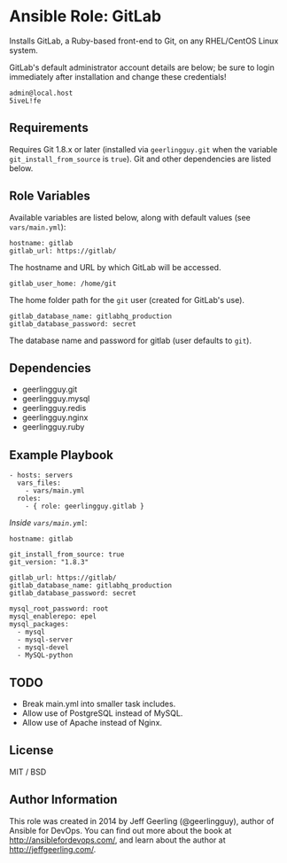 # Ansible Role: GitLab

Installs GitLab, a Ruby-based front-end to Git, on any RHEL/CentOS Linux system.

GitLab's default administrator account details are below; be sure to login immediately after installation and change these credentials!

    admin@local.host
    5iveL!fe

## Requirements

Requires Git 1.8.x or later (installed via `geerlingguy.git` when the variable `git_install_from_source` is `true`). Git and other dependencies are listed below.

## Role Variables

Available variables are listed below, along with default values (see `vars/main.yml`):

    hostname: gitlab
    gitlab_url: https://gitlab/

The hostname and URL by which GitLab will be accessed.

    gitlab_user_home: /home/git

The home folder path for the `git` user (created for GitLab's use).

    gitlab_database_name: gitlabhq_production
    gitlab_database_password: secret

The database name and password for gitlab (user defaults to `git`).

## Dependencies

  - geerlingguy.git
  - geerlingguy.mysql
  - geerlingguy.redis
  - geerlingguy.nginx
  - geerlingguy.ruby

## Example Playbook

    - hosts: servers
      vars_files:
        - vars/main.yml
      roles:
        - { role: geerlingguy.gitlab }

*Inside `vars/main.yml`*:

    hostname: gitlab
    
    git_install_from_source: true
    git_version: "1.8.3"
    
    gitlab_url: https://gitlab/
    gitlab_database_name: gitlabhq_production
    gitlab_database_password: secret
    
    mysql_root_password: root
    mysql_enablerepo: epel
    mysql_packages:
      - mysql
      - mysql-server
      - mysql-devel
      - MySQL-python

## TODO

  - Break main.yml into smaller task includes.
  - Allow use of PostgreSQL instead of MySQL.
  - Allow use of Apache instead of Nginx.

## License

MIT / BSD

## Author Information

This role was created in 2014 by Jeff Geerling (@geerlingguy), author of Ansible for DevOps. You can find out more about the book at http://ansiblefordevops.com/, and learn about the author at http://jeffgeerling.com/.
